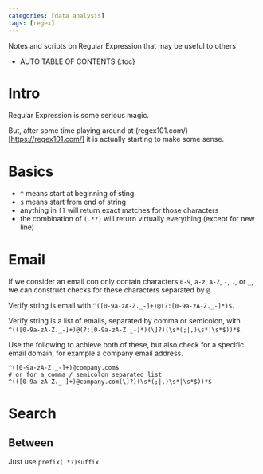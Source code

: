 ```yaml
---
categories: [data analysis]
tags: [regex]
---
```


Notes and scripts on Regular Expression that may be useful to others

<!-- excerpt separator -->

* AUTO TABLE OF CONTENTS
{:toc}

# Intro

Regular Expression is some serious magic.  

But, after some time playing around at (regex101.com/)[https://regex101.com/] it is actually starting to make some sense.  

# Basics

- `^` means start at beginning of sting
- `$` means start from end of string
- anything in `[]` will return exact matches for those characters
- the combination of `(.*?)` will return virtually everything (except for new line)

# Email

If we consider an email con only contain characters `0-9`, `a-z`, `A-Z`, `-`, `.`, or `_`, we can construct checks for these characters separated by `@`.  

Verify string is email with `^([0-9a-zA-Z._-]+)@(?:[0-9a-zA-Z._-]*)$`.  

Verify string is a list of emails, separated by comma or semicolon, with `^(([0-9a-zA-Z._-]+)@(?:[0-9a-zA-Z._-]*)(\]?)(\s*(;|,)\s*|\s*$))*$`.  

Use the following to achieve both of these, but also check for a specific email domain, for example a company email address.  

```regex
^([0-9a-zA-Z._-]+)@company.com$
# or for a comma / semicolon separated list
^(([0-9a-zA-Z._-]+)@company.com(\]?)(\s*(;|,)\s*|\s*$))*$
```

# Search

## Between

Just use `prefix(.*?)suffix`.  
